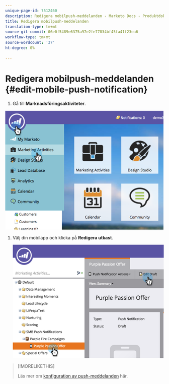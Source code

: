 ```yaml
---
unique-page-id: 7512460
description: Redigera mobilpush-meddelanden - Marketo Docs - Produktdokumentation
title: Redigera mobilpush-meddelanden
translation-type: tm+mt
source-git-commit: 06e0f5489e6375a97e2fe77834bf45fa41f23ea6
workflow-type: tm+mt
source-wordcount: '37'
ht-degree: 0%

---
```



# Redigera mobilpush-meddelanden {#edit-mobile-push-notification}

1. Gå till **Marknadsföringsaktiviteter**.

![](assets/image2015-4-22-18-3a44-3a42.png)

1. Välj din mobilapp och klicka på **Redigera utkast**.

   ![](assets/image2015-4-22-18-3a45-3a13.png)

>[!MORELIKETHIS]
>
>Läs mer om [konfiguration av push-meddelanden](/help/marketo/product-docs/mobile-marketing/push-notifications/configure-mobile-push-notification.md) här.
